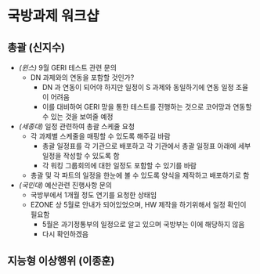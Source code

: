 # 국방과제 워크샵

## 총괄 (신지수)
- _(윈스)_ 9월 GERI 테스트 관련 문의
  - DN 과제와의 연동을 포함할 것인가?
    - DN 과 연동이 되어야 하지만 일정이 S 과제와 동일하기에 연동 일정 조율이 어려움
    - 이를 대비하여 GERI 망을 통한 테스트를 진행하는 것으로 코어망과 연동할 수 있는 것을 보여줄 예정
- _(세종대)_ 일정 관련하여 총괄 스케줄 요청
  - 각 과제별 스케줄을 매핑할 수 있도록 해주길 바람
    - 총괄 일정표를 각 기관으로 배포하고 각 기관에서 총괄 일정표 아래에 세부 일정을 작성할 수 있도록 함
    - 각 워킹 그룹회의에 대한 일정도 포함할 수 있기를 바람
  - 총괄 및 각 파트의 일정을 한눈에 볼 수 있도록 양식을 제작하고 배포하기로 함
- _(국민대)_ 예산관련 진행사항 문의
  - 국방부에서 1개월 정도 연기를 요청한 상태임
  - EZONE 상 5월로 안내가 되어있었으며, HW 제작을 하기위해서 일정 확인이 필요함
    - 5월은 과기정통부의 일정으로 알고 있으며 국방부는 이에 해당하지 않음
    - 다시 확인하겠음

## 지능형 이상행위 (이종훈)
